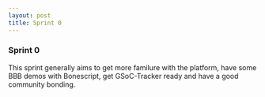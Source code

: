 ```yaml
---
layout: post
title: Sprint 0
---
```


### Sprint 0

This sprint generally aims to get more familure with the platform, have some BBB demos with Bonescript, get GSoC-Tracker ready and have a good community bonding.